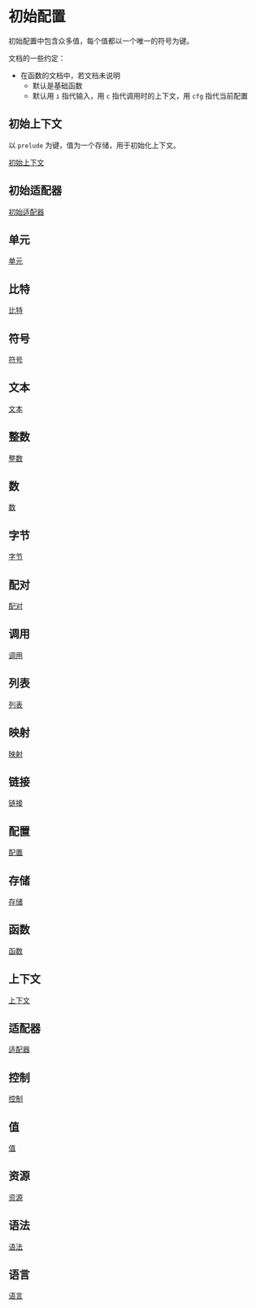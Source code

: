 # 初始配置

初始配置中包含众多值，每个值都以一个唯一的符号为键。

文档的一些约定：

- 在函数的文档中，若文档未说明
  - 默认是基础函数
  - 默认用 `i` 指代输入，用 `c` 指代调用时的上下文，用 `cfg` 指代当前配置

## 初始上下文

以 `prelude` 为键，值为一个存储，用于初始化上下文。

[初始上下文](./初始配置/初始上下文.md)

## 初始适配器

[初始适配器](./初始配置/初始适配器.md)

## 单元

[单元](./初始配置/单元.md)

## 比特

[比特](./初始配置/比特.md)

## 符号

[符号](./初始配置/符号.md)

## 文本

[文本](./初始配置/文本.md)

## 整数

[整数](./初始配置/整数.md)

## 数

[数](./初始配置/数.md)

## 字节

[字节](./初始配置/字节.md)

## 配对

[配对](./初始配置/配对.md)

## 调用

[调用](./初始配置/调用.md)

## 列表

[列表](./初始配置/列表.md)

## 映射

[映射](./初始配置/映射.md)

## 链接

[链接](./初始配置/链接.md)

## 配置

[配置](./初始配置/配置.md)

## 存储

[存储](./初始配置/存储.md)

## 函数

[函数](./初始配置/函数.md)

## 上下文

[上下文](./初始配置/上下文.md)

## 适配器

[适配器](./初始配置/适配器.md)

## 控制

[控制](./初始配置/控制.md)

## 值

[值](./初始配置/值.md)

## 资源

[资源](./初始配置/资源.md)

## 语法

[语法](./初始配置/语法.md)

## 语言

[语言](./初始配置/语言.md)
